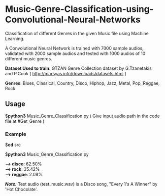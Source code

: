 # Music-Genre-Classification-using-Convolutional-Neural-Networks
Classification of different Genres in the given Music file using Machine Learning.

A Convolutional Neural Network is trained with 7000 sample audios, validated with 2000 sample audios and tested with 1000 audios of 10 different music genres.
  
**Dataset Used to train**: GTZAN Genre Collection dataset by G.Tzanetakis and P.Cook ( http://marsyas.info/downloads/datasets.html )  

**Genres**: Blues, Classical, Country, Disco, Hiphop, Jazz, Metal, Pop, Reggae, Rock  
             
## Usage
$**python3**  Music_Genre_Classification.py ( Give input audio path in the code file at #Get_Genre )
  
### Example
$**cd**  src

$**python3**  Music_Genre_Classification.py

**--> disco**: 62.50%  
**--> rock**:  35.42%  
**--> reggae**: 2.08%  
   
***Note:*** Test audio (test_music.wav) is a Disco song, "Every 1's A Winner" by 'Hot Chocolate'.
